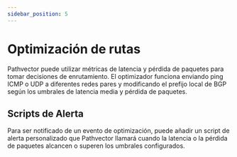 ```yaml
---
sidebar_position: 5
---
```


# Optimización de rutas

Pathvector puede utilizar métricas de latencia y pérdida de paquetes para tomar decisiones de enrutamiento. El optimizador funciona enviando ping ICMP o UDP a diferentes redes pares y modificando el prefijo local de BGP según los umbrales de latencia media y pérdida de paquetes.

## Scripts de Alerta

Para ser notificado de un evento de optimización, puede añadir un script de alerta personalizado que Pathvector llamará cuando la latencia o la pérdida de paquetes alcancen o superen los umbrales configurados.
